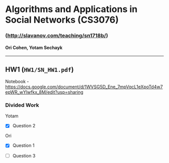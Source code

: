 # Algorithms and Applications in Social Networks (CS3076)
### (http://slavanov.com/teaching/sn1718b/)
#### Ori Cohen, Yotam Sechayk
---
## HW1 (`HW1/SN_HW1.pdf`)
Notebook - https://docs.google.com/document/d/1WVSG5D_Ene_7mpVqcL1eXpoTd4w7epWR_wYlwfkx_8M/edit?usp=sharing
### Divided Work 
Yotam
- [X] Question 2

Ori
- [X] Question 1
- [ ] Question 3

